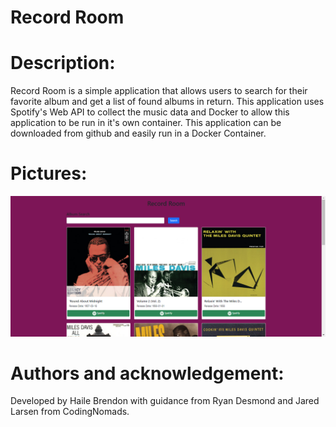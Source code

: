 # Record Room

# Description:

Record Room is a simple application that allows users to search for their favorite album and get a list of found albums in return. This application uses Spotify's Web API to collect the music data and Docker to allow this application to be run in it's own container. This application can be downloaded from github and easily run in a Docker Container.

# Pictures:

![alt text](https://github.com/HaileB65/Record_Room/blob/main/src/main/resources/static/images/Record_Room_Screenshot.png)

# Authors and acknowledgement:

Developed by Haile Brendon with guidance from Ryan Desmond and Jared Larsen from CodingNomads.
